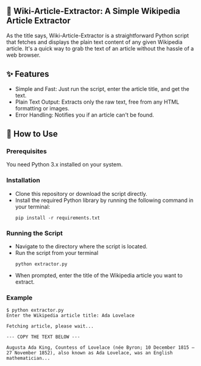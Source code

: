 ## 📖 Wiki-Article-Extractor: A Simple Wikipedia Article Extractor
As the title says, Wiki-Article-Extractor is a straightforward Python script that fetches and displays the plain text content of any given Wikipedia article. It's a quick way to grab the text of an article without the hassle of a web browser.
## ✨ Features
 * Simple and Fast: Just run the script, enter the article title, and get the text.
 * Plain Text Output: Extracts only the raw text, free from any HTML formatting or images.
 * Error Handling: Notifies you if an article can't be found.
## 🚀 How to Use
### Prerequisites
You need Python 3.x installed on your system.
### Installation
 * Clone this repository or download the script directly.
 * Install the required Python library by running the following command in your terminal:
   ```
   pip install -r requirements.txt
   ```
### Running the Script
 * Navigate to the directory where the script is located.
 * Run the script from your terminal
   ```
   python extractor.py
   ```
 * When prompted, enter the title of the Wikipedia article you want to extract.
### Example
```
$ python extractor.py
Enter the Wikipedia article title: Ada Lovelace

Fetching article, please wait...

--- COPY THE TEXT BELOW ---

Augusta Ada King, Countess of Lovelace (née Byron; 10 December 1815 – 27 November 1852), also known as Ada Lovelace, was an English mathematician...
```
